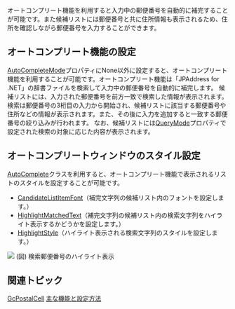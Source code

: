 オートコンプリート機能を利用すると入力中の郵便番号を自動的に補完することが可能です。また候補リストには郵便番号と共に住所情報も表示されるため、住所を確認しながら郵便番号を入力することができます。

## オートコンプリート機能の設定

[AutoCompleteMode](gcdocsite__documentlink?toc-item-id=1304a16b-ce25-41af-8e07-e029fb93a766)プロパティにNone以外に設定すると、オートコンプリート機能を利用することが可能です。オートコンプリート機能は「JPAddress for .NET」の辞書ファイルを検索して入力中の郵便番号を自動的に補完します。
候補リストには、入力された郵便番号を前方一致で検索した情報が表示されます。検索は郵便番号の3桁目の入力から開始され、候補リストに該当する郵便番号や住所などの情報が表示されます。また、その後に入力を追加すると一致する郵便番号の絞り込みが行われます。
なお、候補リストには[QueryMode](gcdocsite__documentlink?toc-item-id=ab873b4f-b942-45f5-8751-7b9452badf82)プロパティで設定された検索の対象に応じた内容が表示されます。

## オートコンプリートウィンドウのスタイル設定

[AutoComplete](gcdocsite__documentlink?toc-item-id=ba45d335-1958-4e57-97fc-1015f9e14587)クラスを利用すると、オートコンプリート機能で表示されるリストのスタイルを設定することが可能です。

* [CandidateListItemFont](gcdocsite__documentlink?toc-item-id=c19f9758-816a-4600-b5ca-3aba8bfdc4b8)（補完文字列の候補リスト内のフォントを設定します。）
* [HighlightMatchedText](gcdocsite__documentlink?toc-item-id=a559c3f0-5aa0-46a1-952b-f61f60121445)（補完文字列の候補リスト内の検索文字列をハイライト表示するかどうかを設定します。）
* [HighlightStyle](gcdocsite__documentlink?toc-item-id=aa0e0c63-dce9-4e7c-8779-d398ee735e16)（ハイライト表示される検索文字列のスタイルを設定します。）

![](/DOCUMENT_SITE_LINK_PREFIX_HERE/document-site-files/images/f148c511-6e98-4b55-9904-150a375d5825/images/imimages/13gcpostal/gcpostal_autocomplete.png)
(図) 検索郵便番号のハイライト表示

## 関連トピック

[GcPostalCell](gcdocsite__documentlink?toc-item-id=8217ad1f-dc40-4cf6-9406-f6ab777f26bc)
[主な機能と設定方法](gcdocsite__documentlink?toc-item-id=6aaec2d7-a0f4-4b32-bef9-2f1f8ca7a744)